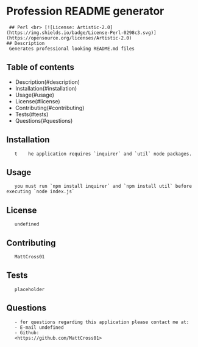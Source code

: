 
# Profession README generator
     ## Perl <br> [![License: Artistic-2.0](https://img.shields.io/badge/License-Perl-0298c3.svg)](https://opensource.org/licenses/Artistic-2.0)
    ## Description 
     Generates professional looking README.md files
## Table of contents
* Description(#description)
* Installation(#installation)
* Usage(#usage)
* License(#license)
* Contributing(#contributing)
* Tests(#tests)
* Questions(#questions)
## Installation
       t    he application requires `inquirer` and `util` node packages. 
## Usage 
       you must run `npm install inquirer` and `npm install util` before executing `node index.js`
## License
       undefined
## Contributing
       MattCross01
## Tests
       placeholder
## Questions
       - for questions regarding this application please contact me at:
       - E-mail undefined
       - Github:
       <https://github.com/MattCross01>

    
